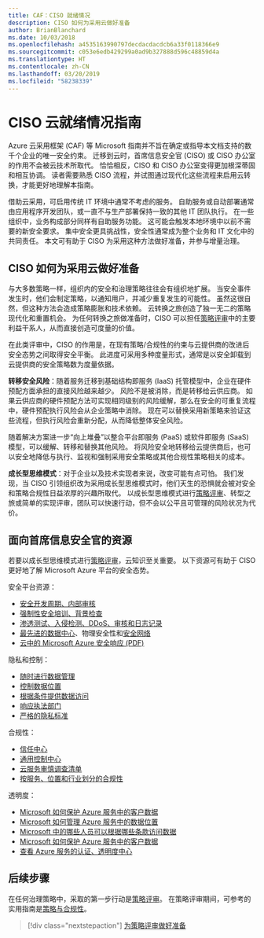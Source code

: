 ```yaml
---
title: CAF：CISO 就绪情况
description: CISO 如何为采用云做好准备
author: BrianBlanchard
ms.date: 10/03/2018
ms.openlocfilehash: a4535163990797decdacdacdcb6a33f0118366e9
ms.sourcegitcommit: c053e6edb429299a0ad9b327888d596c48859d4a
ms.translationtype: HT
ms.contentlocale: zh-CN
ms.lasthandoff: 03/20/2019
ms.locfileid: "58238339"
---
```

# <a name="ciso-cloud-readiness-guide"></a>CISO 云就绪情况指南

Azure 云采用框架 (CAF) 等 Microsoft 指南并不旨在确定或指导本文档支持的数千个企业的唯一安全约束。 迁移到云时，首席信息安全官 (CISO) 或 CISO 办公室的作用不会被云技术所取代。 恰恰相反，CISO 和 CISO 办公室变得更加根深蒂固和相互协调。 读者需要熟悉 CISO 流程，并试图通过现代化这些流程来启用云转换，才能更好地理解本指南。

借助云采用，可启用传统 IT 环境中通常不考虑的服务。 自助服务或自动部署通常由应用程序开发团队，或一直不与生产部署保持一致的其他 IT 团队执行。 在一些组织中，业务构成部分同样有自助服务功能。 这可能会触发本地环境中以前不需要的新安全要求。 集中安全更具挑战性，安全性通常成为整个业务和 IT 文化中的共同责任。 本文可有助于 CISO 为采用这种方法做好准备，并参与增量治理。

## <a name="how-can-the-ciso-prepare-for-the-cloud"></a>CISO 如何为采用云做好准备

与大多数策略一样，组织内的安全和治理策略往往会有组织地扩展。 当安全事件发生时，他们会制定策略，以通知用户，并减少重复发生的可能性。 虽然这很自然，但这种方法会造成策略膨胀和技术依赖。 云转换之旅创造了独一无二的策略现代化和重置机会。 为任何转换之旅做准备时，CISO 可以担任[策略评审](./what-is-a-cloud-policy-review.md)中的主要利益干系人，从而直接创造可度量的价值。

在此类评审中，CISO 的作用是，在现有策略/合规性的约束与云提供商的改进后安全态势之间取得安全平衡。 此进度可采用多种度量形式，通常是以安全卸载到云提供商的安全策略数为度量依据。

**转移安全风险**：随着服务迁移到基础结构即服务 (IaaS) 托管模型中，企业在硬件预配方面承担的直接风险越来越少。 风险不是被消除，而是转移给云供应商。 如果云供应商的硬件预配方法可实现相同级别的风险缓解，那么在安全的可重复流程中，硬件预配执行风险会从企业策略中消除。 现在可以替换采用新策略来验证这些流程，但执行风险会重新分配，从而降低整体安全风险。

随着解决方案进一步“向上堆叠”以整合平台即服务 (PaaS) 或软件即服务 (SaaS) 模型，可以缓解、转移和替换其他风险。 将风险安全地转移给云提供商后，也可以安全地降低与执行、监视和强制采用安全策略或其他合规性策略相关的成本。

**成长型思维模式**：对于企业以及技术实现者来说，改变可能有点可怕。 我们发现，当 CISO 引领组织改为采用成长型思维模式时，他们天生的恐惧就会被对安全和策略合规性日益浓厚的兴趣所取代。 以成长型思维模式进行[策略评审](./what-is-a-cloud-policy-review.md)、转型之旅或简单的实现评审，团队可以快速行动，但不会以公平且可管理的风险状况为代价。

## <a name="resources-for-the-chief-information-security-officer"></a>面向首席信息安全官的资源

若要以成长型思维模式进行[策略评审](./what-is-a-cloud-policy-review.md)，云知识至关重要。 以下资源可有助于 CISO 更好地了解 Microsoft Azure 平台的安全态势。

安全平台资源：

* [安全开发周期、内部审核](https://www.microsoft.com/sdl/)
* [强制性安全培训、背景检查](https://downloads.cloudsecurityalliance.org/star/self-assessment/StandardResponsetoRequestforInformationWindowsAzureSecurityPrivacy.docx)
* [渗透测试、入侵检测、DDoS、审核和日志记录](https://www.microsoft.com/trustcenter/Security/AuditingAndLogging)
* [最先进的数据中心](https://www.microsoft.com/cloud-platform/global-datacenters)、物理安全性和[安全网络](/azure/security/security-network-overview)
* [云中的 Microsoft Azure 安全响应 (PDF)](https://aka.ms/SecurityResponsePaper)

隐私和控制：

* [随时进行数据管理](https://www.microsoft.com/trustcenter/Privacy/You-own-your-data)
* [控制数据位置](https://www.microsoft.com/trustcenter/Privacy/Where-your-data-is-located)
* [根据条件提供数据访问](https://www.microsoft.com/trustcenter/Privacy/Who-can-access-your-data-and-on-what-terms)
* [响应执法部门](https://www.microsoft.com/trustcenter/Privacy/Responding-to-govt-agency-requests-for-customer-data)
* [严格的隐私标准](https://www.microsoft.com/TrustCenter/Privacy/We-set-and-adhere-to-stringent-standards)

合规性：

* [信任中心](https://www.microsoft.com/trustcenter/default.aspx)
* [通用控制中心](https://www.microsoft.com/trustcenter/Common-Controls-Hub)
* [云服务审慎调查清单](https://www.microsoft.com/trustcenter/Compliance/Due-Diligence-Checklist)
* [按服务、位置和行业划分的合规性](https://www.microsoft.com/trustcenter/Compliance/default.aspx)

透明度：

* [Microsoft 如何保护 Azure 服务中的客户数据](https://www.microsoft.com/trustcenter/Transparency/default.aspx)
* [Microsoft 如何管理 Azure 服务中的数据位置](https://azuredatacentermap.azurewebsites.net/)
* [Microsoft 中的哪些人员可以根据哪些条款访问数据](https://www.microsoft.com/trustcenter/Privacy/Who-can-access-your-data-and-on-what-terms)
* [Microsoft 如何保护 Azure 服务中的客户数据](https://www.microsoft.com/trustcenter/Transparency/default.aspx)
* [查看 Azure 服务的认证、透明度中心](https://www.microsoft.com/trustcenter/Compliance/default.aspx)

## <a name="next-steps"></a>后续步骤

在任何治理策略中，采取的第一步行动是[策略评审](./what-is-a-cloud-policy-review.md)。 在策略评审期间，可参考的实用指南是[策略与合规性](./overview.md)。

> [!div class="nextstepaction"]
> [为策略评审做好准备](./what-is-a-cloud-policy-review.md)